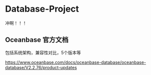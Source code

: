 # Database-Project
冲啊！！！
## Oceanbase 官方文档
包括系统架构，兼容性对比，5个版本等

https://www.oceanbase.com/docs/oceanbase-database/oceanbase-database/V2.2.76/product-updates
